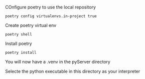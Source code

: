 COnfigure poetry to use the local repository

```
poetry config virtualenvs.in-project true
```

Create poetry virtual env

```
poetry shell
```

Install poetry

```
poetry install
```

You will now have a .venv in the pyServer directory

Selecte the python executable in this directory as your interpreter

```

```
